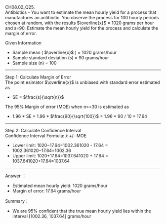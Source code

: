 CH08.02_Q25.  
Antibiotics - You want to estimate the mean hourly yield for a process that manufactures an antibiotic. 
You observe the process for 100 hourly periods chosen at random, with the results $\overline{x}$ = 1020 grams per hour and s=90.
Estimate the mean hourly yield for the process and calculate the margin of error.

Given Information  
-	Sample mean ( $\overline{x}$ ) = 1020 grams/hour  
-	Sample standard deviation (s) = 90 grams/hour  
-	Sample size (n) = 100

________________________________________
Step 1: Calculate Margin of Error  
The point esimator  $\overline{x}$ is unbiased with standard error estimated as   
- SE = $\frac{s}{\sqrt{n}}$  

The 95% Margin of error (MOE) when n>=30 is estimated as   
- 1.96 * SE = 1.96 *  $\frac{90}{\sqrt{100}}$ = 1.96 * 90 / 10 = 17.64     
________________________________________
Step 2: Calculate Confidence Interval  
Confidence Interval Formula: $\bar{x}$ +/- MOE  
-	Lower limit: 1020−17.64=1002.361020 - 17.64 = 1002.361020−17.64=1002.36  
-	Upper limit: 1020+17.64=1037.641020 + 17.64 = 1037.641020+17.64=1037.64  
________________________________________
Answer ：
-	Estimated mean hourly yield: 1020 grams/hour    
-	Margin of error: 17.64 grams/hour  

Summary：   
-	We are 95% confident that the true mean hourly yield lies within the interval [1002.36, 1037.64] grams/hour
